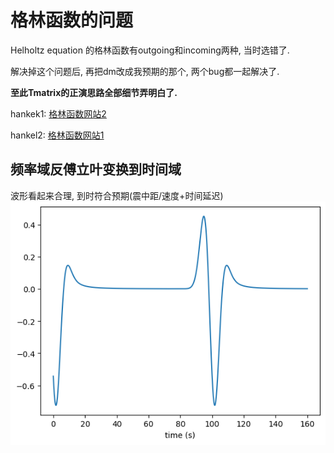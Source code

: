 # 格林函数的问题

Helholtz equation 的格林函数有outgoing和incoming两种, 当时选错了. 

解决掉这个问题后, 再把dm改成我预期的那个, 两个bug都一起解决了. 

**至此Tmatrix的正演思路全部细节弄明白了.**

hankek1: [格林函数网站2](https://bingweb.binghamton.edu/~suzuki/Math-Physics/LN-16_2D_Green_function.pdf)

hankel2: [格林函数网站1](https://www.ee.iitm.ac.in/uday/2015a-EEL766/linesource.pdf)
## 频率域反傅立叶变换到时间域

波形看起来合理, 到时符合预期(震中距/速度+时间延迟)
![](./250304-debug.png)